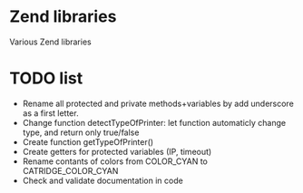 Zend libraries
==============

Various Zend libraries


TODO list
==============

- Rename all protected and private methods+variables by add underscore as a first letter.
- Change function detectTypeOfPrinter: let function automaticly change type, and return only true/false
- Create function getTypeOfPrinter()
- Create getters for protected variables (IP, timeout)
- Rename contants of colors from COLOR_CYAN to CATRIDGE_COLOR_CYAN
- Check and validate documentation in code
